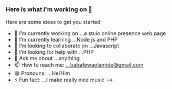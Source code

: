 ### Here is what i'm working on 👋


Here are some ideas to get you started:

- 🔭 I’m currently working on ...a stuio online presence web page
- 🌱 I’m currently learning ...Node js and PHP
- 👯 I’m looking to collaborate on ...Javascript
- 🤔 I’m looking for help with ...PHP
- 💬 Ask me about ...anything
- 📫 How to reach me: ...babafewaolamide@gmail.com
- 😄 Pronouns: ...He/Him
- ⚡ Fun fact: ...I make really nice music
-->

